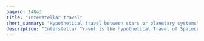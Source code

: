 ```yaml
---
pageid: 14843
title: "Interstellar travel"
short_summary: "Hypothetical travel between stars or planetary systems"
description: "Interstellar Travel is the hypothetical Travel of Spacecraft from a single Star System to another. There is a great Possibility that interstellar Travel will be much more difficult than interplanetary Spaceflight due to the vast Difference in the Scale of the involved Distances. Whereas the Distance between any two Planets in the Solar System is less than 55 astronomical Units, Stars are typically separated by Hundreds of Thousands of Au, causing these Distances to typically be expressed instead in Light-Years. Because of the Vastness of these Distances, non-generational Interstellar Travel based on known Physics would need to occur at a high Percentage of the Speed of Light ; even so, Travel Times would be long, at least Decades and perhaps millennia or longer."
---
```

